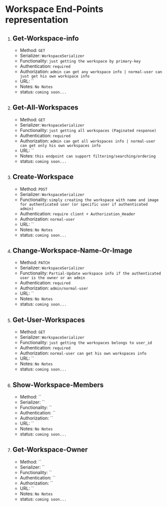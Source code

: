 <!-- 2. ## 
    - Method: ``
    - Serializer: ``
    - Functionality: ``
    - Authentication: ``
    - Authorization: ``
    - URL: ``
    - Notes: `No Notes`
    - status: `coming soon...` -->

# Workspace End-Points representation
1. ## Get-Workspace-info
    - Method: `GET`
    - Serializer: `WorkspaceSerializer`
    - Functionality: `just getting the workspace by primary-key`
    - Authentication: `required`
    - Authorization: `admin can get any workspace info | normal-user can just get his own workspace info`
    - URL: ``
    - Notes: `No Notes`
    - status: `coming soon...`
2. ## Get-All-Workspaces
    - Method: `GET`
    - Serializer: `WorkspaceSerializer`
    - Functionality: `just getting all workspaces (Paginated response)`
    - Authentication: `required`
    - Authorization: `admin can get all workspaces info | normal-user can get only his own workspaces info`
    - URL: ``
    - Notes: `this endpoint can support filtering/searching/ordering`
    - status: `coming soon...`
3. ## Create-Workspace
    - Method: `POST`
    - Serializer: `WorkspaceSerializer`
    - Functionality: `simply creating the workspace with name and image for authenticated user (or specific user if authenticated admin)`
    - Authentication: `require client + Authorization_Header`
    - Authorization: `normal-user`
    - URL: ``
    - Notes: `No Notes`
    - status: `coming soon...`
4. ## Change-Workspace-Name-Or-Image
    - Method: `PATCH`
    - Serializer: `WorkspaceSerializer`
    - Functionality: `Partial-Update workspace info if the authenticated user is the owner or an admin`
    - Authentication: `required`
    - Authorization: `admin/normal-user`
    - URL: ``
    - Notes: `No Notes`
    - status: `coming soon...`
5. ## Get-User-Workspaces
    - Method: `GET`
    - Serializer: `WorkspaceSerializer`
    - Functionality: `just getting the workspaces belongs to user_id`
    - Authentication: `required`
    - Authorization: `normal-user can get his own workspaces info`
    - URL: ``
    - Notes: `No Notes`
    - status: `coming soon...`
6. ## Show-Workspace-Members
    - Method: ``
    - Serializer: ``
    - Functionality: ``
    - Authentication: ``
    - Authorization: ``
    - URL: ``
    - Notes: `No Notes`
    - status: `coming soon...`
7. ## Get-Workspace-Owner
    - Method: ``
    - Serializer: ``
    - Functionality: ``
    - Authentication: ``
    - Authorization: ``
    - URL: ``
    - Notes: `No Notes`
    - status: `coming soon...`







